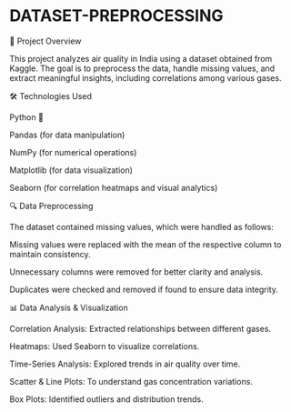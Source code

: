 # DATASET-PREPROCESSING
📖 Project Overview

This project analyzes air quality in India using a dataset obtained from Kaggle. The goal is to preprocess the data, handle missing values, and extract meaningful insights, including correlations among various gases.

🛠️ Technologies Used

Python 🐍

Pandas (for data manipulation)

NumPy (for numerical operations)

Matplotlib (for data visualization)

Seaborn (for correlation heatmaps and visual analytics)

🔍 Data Preprocessing

The dataset contained missing values, which were handled as follows:

Missing values were replaced with the mean of the respective column to maintain consistency.

Unnecessary columns were removed for better clarity and analysis.

Duplicates were checked and removed if found to ensure data integrity.

📊 Data Analysis & Visualization

Correlation Analysis: Extracted relationships between different gases.

Heatmaps: Used Seaborn to visualize correlations.

Time-Series Analysis: Explored trends in air quality over time.

Scatter & Line Plots: To understand gas concentration variations.

Box Plots: Identified outliers and distribution trends.
